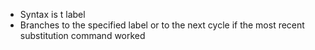 - Syntax is t label
- Branches to the specified label or to the next cycle if the most recent substitution command worked